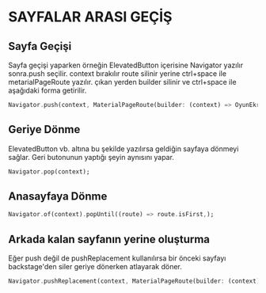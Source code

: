 # SAYFALAR ARASI GEÇİŞ
## Sayfa Geçişi
Sayfa geçişi yaparken örneğin ElevatedButton içerisine Navigator yazılır sonra.push seçilir. context bırakılır route silinir yerine ctrl+space ile metarialPageRoute yazılır. çıkan yerden builder silinir ve ctrl+space ile aşağıdaki forma getirilir.
```dart
Navigator.push(context, MaterialPageRoute(builder: (context) => OyunEkrani()));
```
## Geriye Dönme
ElevatedButton vb. altına bu şekilde yazılırsa geldiğin sayfaya dönmeyi sağlar. Geri butonunun yaptığı şeyin aynısını yapar.
```dart
Navigator.pop(context);
```

## Anasayfaya Dönme
```dart
Navigator.of(context).popUntil((route) => route.isFirst,);
```

## Arkada kalan sayfanın yerine oluşturma
Eğer push değil de pushReplacement kullanılırsa bir önceki sayfayı backstage'den  siler  geriye dönerken atlayarak döner.
```dart
Navigator.pushReplacement(context, MaterialPageRoute(builder: (context) => const SonucEkrani()));
```
